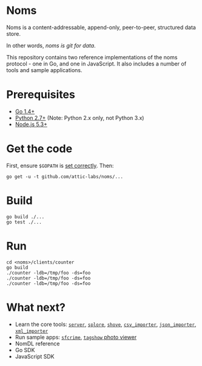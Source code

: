 # Noms

Noms is a content-addressable, append-only, peer-to-peer, structured data store.

In other words, *noms is git for data*.

This repository contains two reference implementations of the noms protocol - one in Go, and one in JavaScript. It also includes a number of tools and sample applications.

# Prerequisites

* [Go 1.4+](https://golang.org/dl/)
* [Python 2.7+](https://www.python.org/downloads/) (Note: Python 2.x only, not Python 3.x)
* [Node.js 5.3+](https://nodejs.org/download/)

# Get the code

First, ensure `$GOPATH` is [set correctly](https://golang.org/doc/code.html#GOPATH). Then:

```
go get -u -t github.com/attic-labs/noms/...
```

# Build

```
go build ./...
go test ./...
```

# Run

```
cd <noms>/clients/counter
go build
./counter -ldb=/tmp/foo -ds=foo
./counter -ldb=/tmp/foo -ds=foo
./counter -ldb=/tmp/foo -ds=foo
```

# What next?

* Learn the core tools: [`server`](clients/server/README.md), [`splore`](clients/splore/README.md), [`shove`](clients/shove/README.md), [`csv_importer`](clients/csv_importer/README.md), [`json_importer`](clients/json_importer), [`xml_importer`](clients/xml_importer)
* Run sample apps: [`sfcrime`](clients/sfcrime/README.md), [`tagshow` photo viewer](clients/tagshow/README.md)
* NomDL reference
* Go SDK
* JavaScript SDK

